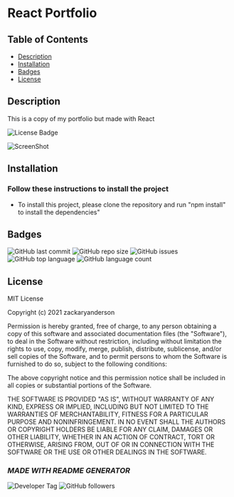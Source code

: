 # React Portfolio

  ## Table of Contents

  * [Description](#description)  
  * [Installation](#installation)  
  * [Badges](#badges)  
  * [License](#license)  


  ## Description

  This is a copy of my portfolio but made with React
  
  ![License Badge](https://img.shields.io/badge/license-MIT-brightgreen)
  
  ![ScreenShot](./src/assets/images/screenShotReact)
  

  
  ## Installation
    
  ### Follow these instructions to install the project
  - To install this project, please clone the repository and run "npm install" to install the dependencies"
  

  
  ## Badges

  ![GitHub last commit](https://img.shields.io/github/last-commit/zackaryanderson/portfolio-react)
  ![GitHub repo size](https://img.shields.io/github/repo-size/zackaryanderson/portfolio-react)
  ![GitHub issues](https://img.shields.io/github/issues/zackaryanderson/portfolio-react)
  ![GitHub top language](https://img.shields.io/github/languages/top/zackaryanderson/portfolio-react) ![GitHub language count](https://img.shields.io/github/languages/count/zackaryanderson/portfolio-react)
  

  
  ## License
  MIT License

  Copyright (c) 2021 zackaryanderson
    
  Permission is hereby granted, free of charge, to any person obtaining a copy
  of this software and associated documentation files (the "Software"), to deal
  in the Software without restriction, including without limitation the rights
  to use, copy, modify, merge, publish, distribute, sublicense, and/or sell    copies of the Software, and to permit persons to whom the Software is
  furnished to do so, subject to the following conditions:
    
  The above copyright notice and this permission notice shall be included in all
  copies or substantial portions of the Software.
    
  THE SOFTWARE IS PROVIDED "AS IS", WITHOUT WARRANTY OF ANY KIND, EXPRESS OR
  IMPLIED, INCLUDING BUT NOT LIMITED TO THE WARRANTIES OF MERCHANTABILITY,
  FITNESS FOR A PARTICULAR PURPOSE AND NONINFRINGEMENT. IN NO EVENT SHALL THE
  AUTHORS OR COPYRIGHT HOLDERS BE LIABLE FOR ANY CLAIM, DAMAGES OR OTHER
  LIABILITY, WHETHER IN AN ACTION OF CONTRACT, TORT OR OTHERWISE, ARISING FROM,
  OUT OF OR IN CONNECTION WITH THE SOFTWARE OR THE USE OR OTHER DEALINGS IN THE
  SOFTWARE.
    

  

  ### _MADE WITH README GENERATOR_
  ![Developer Tag](https://img.shields.io/badge/Developed%20By%3A-Zack%20Anderson-orange)
  ![GitHub followers](https://img.shields.io/github/followers/zackaryanderson?style=social)
        
